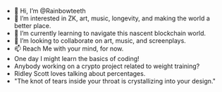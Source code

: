 - 👋 Hi, I’m @Rainbowteeth
- 👀 I’m interested in ZK, art, music, longevity, and making the world a better place.
- 🌱 I’m currently learning to navigate this nascent blockchain world. 
- 💞️ I’m looking to collaborate on art, music, and screenplays. 
- 📫 Reach Me with your mind, for now.
- One day I might learn the basics of coding!
- Anybody working on a crypto project related to weight training?
- Ridley Scott loves talking about percentages.
- "The knot of tears inside your throat is crystallizing into your design." 

<!---
Rainbowteeth/Rainbowteeth is a ✨ special ✨ repository because its `README.md` (this file) appears on your GitHub profile.
You can click the Preview link to take a look at your changes.
--->
